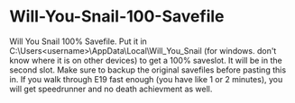 # Will-You-Snail-100-Savefile
Will You Snail 100% Savefile. Put it in C:\Users\<username>\AppData\Local\Will_You_Snail (for windows. don't know where it is on other devices) to get a 100% saveslot. It will be in the second slot. Make sure to backup the original savefiles before pasting this in.
If you walk through E19 fast enough (you have like 1 or 2 minutes), you will get speedrunner and no death achievment as well.
